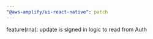 ```yaml
---
"@aws-amplify/ui-react-native": patch
---
```


feature(rna): update is signed in logic to read from Auth
